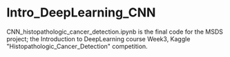 # Intro_DeepLearning_CNN

CNN_histopathologic_cancer_detection.ipynb is the final code for the MSDS project; the Introduction to DeepLearning course Week3, Kaggle "Histopathologic_Cancer_Detection" competition. 
